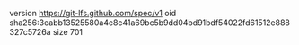 version https://git-lfs.github.com/spec/v1
oid sha256:3eabb13525580a4c8c41a69bc5b9dd04bd91bdf54022fd61512e888327c5726a
size 701

